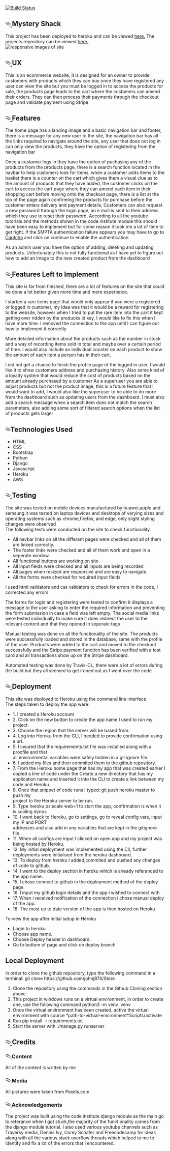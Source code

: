 [![Build Status](https://travis-ci.com/johnj974/store.svg?branch=master)](https://travis-ci.com/johnj974/store)


<div id="readme" class="Box-body readme blob js-code-block-container">
    <article class="markdown-body entry-content p-3 p-md-6" itemprop="text"><h1><a id="user-content-your-projects-name" class="anchor" aria-hidden="true" href="#your-projects-name"><svg class="octicon octicon-link" viewBox="0 0 16 16" version="1.1" width="16" height="16" aria-hidden="true"><path fill-rule="evenodd" d="M4 9h1v1H4c-1.5 0-3-1.69-3-3.5S2.55 3 4 3h4c1.45 0 3 1.69 3 3.5 0 1.41-.91 2.72-2 3.25V8.59c.58-.45 1-1.27 1-2.09C10 5.22 8.98 4 8 4H4c-.98 0-2 1.22-2 2.5S3 9 4 9zm9-3h-1v1h1c1 0 2 1.22 2 2.5S13.98 12 13 12H9c-.98 0-2-1.22-2-2.5 0-.83.42-1.64 1-2.09V6.25c-1.09.53-2 1.84-2 3.25C6 11.31 7.55 13 9 13h4c1.45 0 3-1.69 3-3.5S14.5 6 13 6z"></path></svg>
    </a>Mystery Shack</h1>


<p>
This project has been deployed to heroku and can be viewed <a href="https://agri-e-store.herokuapp.com/" target="_blank">here.</a>
The projects repository can be viewed <a href="https://github.com/johnj974/store" target="_blank">here.</a><br>
<img src="static/css/images/screenshot.png" alt="responsive images of site">
</p>


<h2><a id="user-content-ux" class="anchor" aria-hidden="true" href="#ux"><svg class="octicon octicon-link" viewBox="0 0 16 16" version="1.1" width="16" height="16" aria-hidden="true"><path fill-rule="evenodd" d="M4 9h1v1H4c-1.5 0-3-1.69-3-3.5S2.55 3 4 3h4c1.45 0 3 1.69 3 3.5 0 1.41-.91 2.72-2 3.25V8.59c.58-.45 1-1.27 1-2.09C10 5.22 8.98 4 8 4H4c-.98 0-2 1.22-2 2.5S3 9 4 9zm9-3h-1v1h1c1 0 2 1.22 2 2.5S13.98 12 13 12H9c-.98 0-2-1.22-2-2.5 0-.83.42-1.64 1-2.09V6.25c-1.09.53-2 1.84-2 3.25C6 11.31 7.55 13 9 13h4c1.45 0 3-1.69 3-3.5S14.5 6 13 6z"></path></svg>
</a>UX</h2>
<p>This is an ecommerce website, it is designed for an owner to provide customers with products which they can buy once they have registered
any user can view the site but you must be logged in to access the products for sale, the products page leads to the cart where the customers 
can amend their orders. They can then process their payments through the checkout page and validate payment using Stripe </p>
<h2><a id="user-content-features" class="anchor" aria-hidden="true" href="#features"><svg class="octicon octicon-link" viewBox="0 0 16 16" version="1.1" width="16" height="16" aria-hidden="true"><path fill-rule="evenodd" d="M4 9h1v1H4c-1.5 0-3-1.69-3-3.5S2.55 3 4 3h4c1.45 0 3 1.69 3 3.5 0 1.41-.91 2.72-2 3.25V8.59c.58-.45 1-1.27 1-2.09C10 5.22 8.98 4 8 4H4c-.98 0-2 1.22-2 2.5S3 9 4 9zm9-3h-1v1h1c1 0 2 1.22 2 2.5S13.98 12 13 12H9c-.98 0-2-1.22-2-2.5 0-.83.42-1.64 1-2.09V6.25c-1.09.53-2 1.84-2 3.25C6 11.31 7.55 13 9 13h4c1.45 0 3-1.69 3-3.5S14.5 6 13 6z"></path></svg>
</a>Features</h2>

<p>The home page has a landing image and a basic navigation bar and footer, there is a message for any new user to the site,
the navigation bar has all the links required to navigate around the site, any user that does not log in can only view the products,
they have the option of registering from the navigation bar</p>
<p>Once a customer logs in they have the option of puchasing any of the products from the products page, there is a search function
 located in the navbar to help customers look for items, when a customer adds items to the basket
  there is a counter on the cart which gives them a visual clue as to the amount of products that they have added, the customer
  clicks on the cart to access the cart page where they can amend each item in their shopping cart before moving onto the checkout page, 
  there is a list at the top of the page again confirming the products for purchase before the customer enters delivery and payment details,
  Customers can also request a new password through the login page, an e mail is sent to their address which they use to reset their password,
   According to all the youtube tutorials and the methods shown in the code institute module this should have been easy to implement but for
    some reason it took me a lot of time to get right. If the SMPTA authentication failure appears you may have to go to <a href="https://accounts.google.com/DisplayUnlockCaptcha" target="_blank">Captcha</a> 
    and click on continue to enable the authentication</p>
    <p>As an admin user you have the option of adding, deleting and updating products. Unfortunately this is not fully functional as I
     have yet to figure out how to add an image to the new created product from the dashboard</p>
  




<h2><a id="user-content-features-left-to-implement" class="anchor" aria-hidden="true" href="#features-left-to-implement"><svg class="octicon octicon-link" viewBox="0 0 16 16" version="1.1" width="16" height="16" aria-hidden="true"><path fill-rule="evenodd" d="M4 9h1v1H4c-1.5 0-3-1.69-3-3.5S2.55 3 4 3h4c1.45 0 3 1.69 3 3.5 0 1.41-.91 2.72-2 3.25V8.59c.58-.45 1-1.27 1-2.09C10 5.22 8.98 4 8 4H4c-.98 0-2 1.22-2 2.5S3 9 4 9zm9-3h-1v1h1c1 0 2 1.22 2 2.5S13.98 12 13 12H9c-.98 0-2-1.22-2-2.5 0-.83.42-1.64 1-2.09V6.25c-1.09.53-2 1.84-2 3.25C6 11.31 7.55 13 9 13h4c1.45 0 3-1.69 3-3.5S14.5 6 13 6z"></path></svg>
</a>Features Left to Implement</h2>
<p>This site is far from finished, there are a lot of features on the site that could be done a lot better given more time and more experience.</p>
<p>I started a rare items page that would only appear if you were a registered or logged in customer, my idea was that it would be a reward
 for registering to the website, however when I tried to put the rare item into the cart it kept getting over ridden by the producks id key, I would 
 like to fix this when I have more time. I removed the connection to the app until I can figure out how to implement it correctly </p>
 <p>More detailed information about the products such as the number in stock and a way of recording items sold in total and maybe over a certain
 period of time. I would also include an individual counter on each product to show the amount of each item a person has in their cart.</p>
 <p>I did not get a chance to finish the profile page of the logged in user, I would like it to show customers address and purchasing history.
 Also some kind of a loyalty system that would reduce the cost of products based on the amount already purchased by a customer 
 As a superuser you are able to adjust products but not the product image, this is a future feature that I would want to add, I would also 
 like the superuser to be able to do more from the dashboard such as updating users from the dashboard. I must also add a search message when 
 a search item does not match the search parameters, also adding some sort of filtered search options when the list of products gets larger</p>
 <p></p>

<h2><a id="user-content-technologies-used" class="anchor" aria-hidden="true" href="#technologies-used"><svg class="octicon octicon-link" viewBox="0 0 16 16" version="1.1" width="16" height="16" aria-hidden="true"><path fill-rule="evenodd" d="M4 9h1v1H4c-1.5 0-3-1.69-3-3.5S2.55 3 4 3h4c1.45 0 3 1.69 3 3.5 0 1.41-.91 2.72-2 3.25V8.59c.58-.45 1-1.27 1-2.09C10 5.22 8.98 4 8 4H4c-.98 0-2 1.22-2 2.5S3 9 4 9zm9-3h-1v1h1c1 0 2 1.22 2 2.5S13.98 12 13 12H9c-.98 0-2-1.22-2-2.5 0-.83.42-1.64 1-2.09V6.25c-1.09.53-2 1.84-2 3.25C6 11.31 7.55 13 9 13h4c1.45 0 3-1.69 3-3.5S14.5 6 13 6z"></path></svg></a>Technologies Used</h2>
<p></p>
<ul>
<li>HTML</li>
<li>CSS</li>
<li>Bootstrap</li>
<li>Python</li>
<li>Django</li>
<li>Javascript</li>
<li>Heroku</li>
<li>AWS</li>
</ul>

<h2><a id="user-content-testing" class="anchor" aria-hidden="true" href="#testing"><svg class="octicon octicon-link" viewBox="0 0 16 16" version="1.1" width="16" height="16" aria-hidden="true"><path fill-rule="evenodd" d="M4 9h1v1H4c-1.5 0-3-1.69-3-3.5S2.55 3 4 3h4c1.45 0 3 1.69 3 3.5 0 1.41-.91 2.72-2 3.25V8.59c.58-.45 1-1.27 1-2.09C10 5.22 8.98 4 8 4H4c-.98 0-2 1.22-2 2.5S3 9 4 9zm9-3h-1v1h1c1 0 2 1.22 2 2.5S13.98 12 13 12H9c-.98 0-2-1.22-2-2.5 0-.83.42-1.64 1-2.09V6.25c-1.09.53-2 1.84-2 3.25C6 11.31 7.55 13 9 13h4c1.45 0 3-1.69 3-3.5S14.5 6 13 6z"></path></svg>
</a>Testing</h2>
<p>The site was tested on mobile devices manufactured by huawei,apple and samsung.it was tested on laptop devices and desktops
 of varying sizes and operating systems such as chrome,firefox, and edge, only slight styling changes were observed<br>
 The following tests were conducted on the site to check functionality. <br>
 <ul>
 <li>All navbar links on all the differant pages were checked and all of them are linked correctly.</li>
 <li> The footer links were checked and all of them work and open in a seperate window.</li>
 <li> All functional buttons are working on site</li>
 <li> All input fields were checked and all inputs are being recorded</li>
 <li> All pages when resized are responsive and are easy to navigate.</li>
 <li>All the forms were checked for required input fields</li>
 </ul>
</p>
<p>I used html validators and css validators to check for errors in the code, I corrected any errors</p>
<p>The forms for login and registering were tested to confirm it displays a message to the user asking to enter
 the required information and preventing the form submission in case a field was left empty.
The social media links were tested individually to make sure it does redirect the user to the relevant content and that they
opened in seperate tags</p>
<p>Manual testing was done on all the functionality of the site.
 The products were successfully loaded and stored in the database, same with the profile of the user.
  Products were added to the cart and moved to the checkout successfully and the Stripe payment function
   has been verified with a test card and all transactions show up on the Stripe dashboard.</p>
<p>Automated testing was done by Travis-CL, there were a lot of errors during the build but they all seemed to get 
ironed out as I went over the code</p>
 
 

<h2><a id="user-content-deployment" class="anchor" aria-hidden="true" href="#deployment"><svg class="octicon octicon-link" viewBox="0 0 16 16" version="1.1" width="16" height="16" aria-hidden="true"><path fill-rule="evenodd" d="M4 9h1v1H4c-1.5 0-3-1.69-3-3.5S2.55 3 4 3h4c1.45 0 3 1.69 3 3.5 0 1.41-.91 2.72-2 3.25V8.59c.58-.45 1-1.27 1-2.09C10 5.22 8.98 4 8 4H4c-.98 0-2 1.22-2 2.5S3 9 4 9zm9-3h-1v1h1c1 0 2 1.22 2 2.5S13.98 12 13 12H9c-.98 0-2-1.22-2-2.5 0-.83.42-1.64 1-2.09V6.25c-1.09.53-2 1.84-2 3.25C6 11.31 7.55 13 9 13h4c1.45 0 3-1.69 3-3.5S14.5 6 13 6z"></path></svg>
</a>Deployment</h2>
<p>This site was deployed to Heroku using the command line interface<br>
   The steps taken to deploy the app were:<br>
   <ul>
   <li>1. I created a Heroku account</li>
   <li>2. Click on the new button to create the app name I used to run my project.</li>
   <li>3. Choose the region that the server will be based from.</li>
   <li>4. Log into Heroku from the CLI, I needed to provide confirmation using a url.</li>
   <li>5. I insured that the requirements.txt file was installed along with a procfile and that</li>
      all environmental variables were safely hidden in a git ignore file.
   <li>6. I added my files and then commited them to the github repository.</li>
   <li>7. From the Heroku home page that has my app that was created earlier I copied a
      line of code under the Create a new directory that has my application name
      and inserted it into the CLI to create a link between my code and Heroku.</li>
   <li>8. Once that snippet of code runs I typed: git push heroku master to push my</li>
      project to the Heroku server to be run.
   <li>9. Type heroku ps:scale web=1 to start the app, confirmation is when it is scaling dynos</li>
  <li>10. I went back to Heroku, go to settings, go to reveal config vars, input my IP and PORT</li>
      addresses and also add in any variables that are kept in the gitignore file.
  <li>11. When all configs are input I clicked on open app and my project was being hosted by Heroku.</li>
  <li>12. My initial deployment was implemented using the ClI, further deployments were initialised from the heroku dashboard.</li>
  <li>13. To deploy from heroku I added,commited and pushed any changes of code to github.</li>
  <li>14. I went to the deploy section in heroku which is already referanced to the app name.</li>
  <li>15. I chose connect to github in the deployment method of the deploy page.</li>
  <li>16. I input my github login details and the app i wished to connect with</li>
  <li>17. When i received notification of the connection i chose manual deploy of the app.</li>
  <li>18. The most up to date version of the app is then hosted on Heroku</li>
    </ul>
    </p>
    <p>To view the app after initial setup in Heroku</p>
    <ul>
    <li>Login to heroku</li>
    <li>Choose app name.</li>
    <li>Choose Deploy header in dashboard.</li>
    <li>Go to bottom of page and click on deploy branch</li>
    </ul>
    <h2>Local Deployment</h2>
    <p>In order to clone the github repository, type the following command in a terminal: git clone https://github.com/johnj974/Store</p>
    <ol>
    <li>Clone the repository using the commands in the Github Cloning section above</li>
    <li>This project in windows runs on a virtual environment, in order to create one, use the following command python3 -m venv .venv</li>
    <li>Once the virtual environment has been created, active the virtual environment with source *path-to-virtual-environment*Scripts/activate</li>
    <li>Run pip install -r requirements.txt</li>
    <li>Start the server with ./manage.py runserver</li>
    </ol>
    

<h2><a id="user-content-credits" class="anchor" aria-hidden="true" href="#credits"><svg class="octicon octicon-link" viewBox="0 0 16 16" version="1.1" width="16" height="16" aria-hidden="true"><path fill-rule="evenodd" d="M4 9h1v1H4c-1.5 0-3-1.69-3-3.5S2.55 3 4 3h4c1.45 0 3 1.69 3 3.5 0 1.41-.91 2.72-2 3.25V8.59c.58-.45 1-1.27 1-2.09C10 5.22 8.98 4 8 4H4c-.98 0-2 1.22-2 2.5S3 9 4 9zm9-3h-1v1h1c1 0 2 1.22 2 2.5S13.98 12 13 12H9c-.98 0-2-1.22-2-2.5 0-.83.42-1.64 1-2.09V6.25c-1.09.53-2 1.84-2 3.25C6 11.31 7.55 13 9 13h4c1.45 0 3-1.69 3-3.5S14.5 6 13 6z"></path></svg>
</a>Credits</h2>
<h3><a id="user-content-content" class="anchor" aria-hidden="true" href="#content"><svg class="octicon octicon-link" viewBox="0 0 16 16" version="1.1" width="16" height="16" aria-hidden="true"><path fill-rule="evenodd" d="M4 9h1v1H4c-1.5 0-3-1.69-3-3.5S2.55 3 4 3h4c1.45 0 3 1.69 3 3.5 0 1.41-.91 2.72-2 3.25V8.59c.58-.45 1-1.27 1-2.09C10 5.22 8.98 4 8 4H4c-.98 0-2 1.22-2 2.5S3 9 4 9zm9-3h-1v1h1c1 0 2 1.22 2 2.5S13.98 12 13 12H9c-.98 0-2-1.22-2-2.5 0-.83.42-1.64 1-2.09V6.25c-1.09.53-2 1.84-2 3.25C6 11.31 7.55 13 9 13h4c1.45 0 3-1.69 3-3.5S14.5 6 13 6z"></path></svg>
</a>Content</h3>
<p>All of the content is written by me</p>

<h3><a id="user-content-media" class="anchor" aria-hidden="true" href="#media"><svg class="octicon octicon-link" viewBox="0 0 16 16" version="1.1" width="16" height="16" aria-hidden="true"><path fill-rule="evenodd" d="M4 9h1v1H4c-1.5 0-3-1.69-3-3.5S2.55 3 4 3h4c1.45 0 3 1.69 3 3.5 0 1.41-.91 2.72-2 3.25V8.59c.58-.45 1-1.27 1-2.09C10 5.22 8.98 4 8 4H4c-.98 0-2 1.22-2 2.5S3 9 4 9zm9-3h-1v1h1c1 0 2 1.22 2 2.5S13.98 12 13 12H9c-.98 0-2-1.22-2-2.5 0-.83.42-1.64 1-2.09V6.25c-1.09.53-2 1.84-2 3.25C6 11.31 7.55 13 9 13h4c1.45 0 3-1.69 3-3.5S14.5 6 13 6z"></path></svg>
</a>Media</h3>
<p>All pictures were taken from Pexels.com</p>

<h3><a id="user-content-acknowledgements" class="anchor" aria-hidden="true" href="#acknowledgements"><svg class="octicon octicon-link" viewBox="0 0 16 16" version="1.1" width="16" height="16" aria-hidden="true"><path fill-rule="evenodd" d="M4 9h1v1H4c-1.5 0-3-1.69-3-3.5S2.55 3 4 3h4c1.45 0 3 1.69 3 3.5 0 1.41-.91 2.72-2 3.25V8.59c.58-.45 1-1.27 1-2.09C10 5.22 8.98 4 8 4H4c-.98 0-2 1.22-2 2.5S3 9 4 9zm9-3h-1v1h1c1 0 2 1.22 2 2.5S13.98 12 13 12H9c-.98 0-2-1.22-2-2.5 0-.83.42-1.64 1-2.09V6.25c-1.09.53-2 1.84-2 3.25C6 11.31 7.55 13 9 13h4c1.45 0 3-1.69 3-3.5S14.5 6 13 6z"></path></svg>
</a>Acknowledgements</h3>
<p>The project was built using the code institute django module as the main go to referance when I got stuck,the majority of the 
functionality comes from the django  module tutorial. I also used various youtube channels
such as Traversy media, Dennis Ivy, Corey Schafer and Freecodecamp for ideas along with all the various stack overflow threads which helped to me to
identify and fix a lot of the errors that I encountered.</p>

